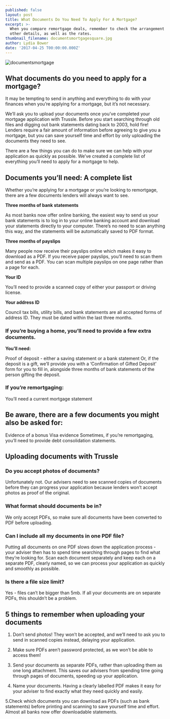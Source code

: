 ```yaml
---
published: false
layout: post
title: What Documents Do You Need To Apply For A Mortgage?
excerpt: >-
  When you compare remortgage deals, remember to check the arrangement fees and
  other details, as well as the rates.
thumbnail_filename: documentsmortgagesquare.jpg
author: Lydia Bower
date: '2017-04-25 T00:00:00.000Z'
---
```

![documentsmortgage]({{site.baseurl}}/images/post_images/documentsmortgage.jpg)

## What documents do you need to apply for a mortgage?

It may be tempting to send in anything and everything to do with your finances when you’re applying for a mortgage, but it’s not necessary.

We’ll ask you to upload your documents once you’ve completed your mortgage application with Trussle. Before you start searching through old files and digging out bank statements dating back to 2003, hold fire! Lenders require a fair amount of information before agreeing to give you a mortgage, but you can save yourself time and effort by only uploading the documents they need to see. 

There are a few things you can do to make sure we can help with your application as quickly as possible. We’ve created a complete list of everything you’ll need to apply for a mortgage to help.


## Documents you’ll need: A complete list

Whether you’re applying for a mortgage or you’re looking to remortgage, there are a few documents lenders will always want to see. 

**Three months of bank statements**

As most banks now offer online banking, the easiest way to send us your bank statements is to log in to your online banking account and download your statements directly to your computer. There’s no need to scan anything this way, and the statements will be automatically saved to PDF format. 

**Three months of payslips**

Many people now receive their payslips online which makes it easy to download as a PDF. If you receive paper payslips, you’ll need to scan them and send as a PDF. You can scan multiple payslips on one page rather than a page for each. 

**Your ID**

You’ll need to provide a scanned copy of either your passport or driving license. 

**Your address ID**

Council tax bills, utility bills, and bank statements are all accepted forms of address ID. They must be dated within the last three months.


### If you’re buying a home, you’ll need to provide a few extra documents. 
**You’ll need:**

Proof of deposit - either a saving statement or a bank statement
Or, if the deposit is a gift, we’ll provide you with a ‘Confirmation of Gifted Deposit’ form for you to fill in, alongside three months of bank statements of the person gifting the deposit.

### If you’re remortgaging:
You’ll need a current mortgage statement

## Be aware, there are a few documents you might also be asked for: 
Evidence of a bonus 
Visa evidence
Sometimes, if you’re remortgaging, you’ll need to provide debt consolidation statements.


## Uploading documents with Trussle

### Do you accept photos of documents?
Unfortunately not. Our advisers need to see scanned copies of documents before they can progress your application because lenders won’t accept photos as proof of the original. 

### What format should documents be in?
We only accept PDFs, so make sure all documents have been converted to PDF before uploading.

### Can I include all my documents in one PDF file?
Putting all documents on one PDF slows down the application process -  your adviser then has to spend time searching through pages to find what they’re looking for. Scan each document separately and keep each on a separate PDF, clearly named, so we can process your application as quickly and smoothly as possible.    

### Is there a file size limit?
Yes - files can’t be bigger than 5mb. If all your documents are on separate PDFs, this shouldn’t be a problem. 


## 5 things to remember when uploading your documents 

1. Don’t send photos! They won’t be accepted, and we’ll need to ask you to send in scanned copies instead, delaying your application. 

2. Make sure PDFs aren’t password protected, as we won’t be able to access them!

3. Send your documents as separate PDFs, rather than uploading them as one long attachment. This saves our advisers from spending time going through pages of documents, speeding up your application. 

4. Name your documents. Having a clearly labelled PDF makes it easy for your adviser to find exactly what they need quickly and easily.

5.Check which documents you can download as PDFs (such as bank statements) before printing and scanning to save yourself time and effort. Almost all banks now offer downloadable statements. 

